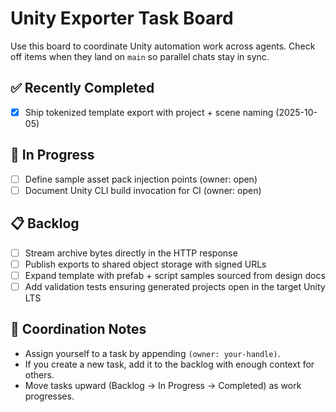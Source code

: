 # Unity Exporter Task Board

Use this board to coordinate Unity automation work across agents. Check off items when
they land on `main` so parallel chats stay in sync.

## ✅ Recently Completed
- [x] Ship tokenized template export with project + scene naming (2025-10-05)

## 🔄 In Progress
- [ ] Define sample asset pack injection points (owner: open)
- [ ] Document Unity CLI build invocation for CI (owner: open)

## 📋 Backlog
- [ ] Stream archive bytes directly in the HTTP response
- [ ] Publish exports to shared object storage with signed URLs
- [ ] Expand template with prefab + script samples sourced from design docs
- [ ] Add validation tests ensuring generated projects open in the target Unity LTS

## 🤝 Coordination Notes
- Assign yourself to a task by appending `(owner: your-handle)`.
- If you create a new task, add it to the backlog with enough context for others.
- Move tasks upward (Backlog → In Progress → Completed) as work progresses.
